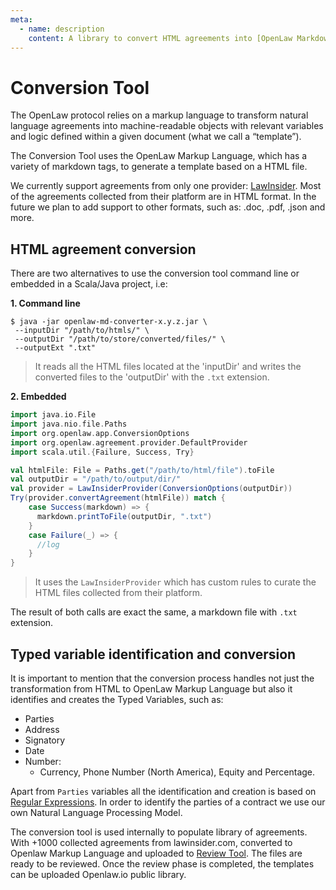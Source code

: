 ```yaml
---
meta:
  - name: description
    content: A library to convert HTML agreements into [OpenLaw Markdown format](https://docs.openlaw.io/markdown/index.html), based on [Scala HTML-to-Markdown project](https://github.com/tkqubo/scala-html-to-markdown).
---
```


# Conversion Tool

The OpenLaw protocol relies on a markup language to transform natural language agreements into machine-readable objects
with relevant variables and logic defined within a given document (what we call a “template”).

The Conversion Tool uses the OpenLaw Markup Language, which has a variety of markdown tags, to generate a template based on a HTML file.

We currently support agreements from only one provider: [LawInsider](https://www.lawinsider.com/). Most of the agreements collected from their platform
are in HTML format. In the future we plan to add support to other formats, such as: .doc, .pdf, .json and more.

## HTML agreement conversion

There are two alternatives to use the conversion tool command line or embedded in a Scala/Java project, i.e:

**1. Command line**

```
$ java -jar openlaw-md-converter-x.y.z.jar \
 --inputDir "/path/to/htmls/" \
 --outputDir "/path/to/store/converted/files/" \
 --outputExt ".txt"
```

> It reads all the HTML files located at the 'inputDir' and writes the converted files to the 'outputDir' with the `.txt` extension.

**2. Embedded**

```scala
import java.io.File
import java.nio.file.Paths
import org.openlaw.app.ConversionOptions
import org.openlaw.agreement.provider.DefaultProvider
import scala.util.{Failure, Success, Try}

val htmlFile: File = Paths.get("/path/to/html/file").toFile
val outputDir = "/path/to/output/dir/"
val provider = LawInsiderProvider(ConversionOptions(outputDir))
Try(provider.convertAgreement(htmlFile)) match {
    case Success(markdown) => {
      markdown.printToFile(outputDir, ".txt")
    }
    case Failure(_) => {
      //log
    }
}
```

> It uses the `LawInsiderProvider` which has custom rules to curate the HTML files collected from their platform.

The result of both calls are exact the same, a markdown file with `.txt` extension.

## Typed variable identification and conversion

It is important to mention that the conversion process handles not just the transformation
from HTML to OpenLaw Markup Language but also it identifies and creates the Typed Variables, such as:

- Parties
- Address
- Signatory
- Date
- Number:
  - Currency, Phone Number (North America), Equity and Percentage.

Apart from `Parties` variables all the identification and creation is based on [Regular Expressions](#https://en.wikipedia.org/wiki/Regular_expression).
In order to identify the parties of a contract we use our own Natural Language Processing Model.

The conversion tool is used internally to populate library of agreements.
With +1000 collected agreements from lawinsider.com, converted to Openlaw Markup Language and uploaded to [Review Tool](../review-tool/#review-tool).
The files are ready to be reviewed. Once the review phase is completed, the templates can be uploaded Openlaw.io public library.
